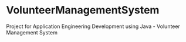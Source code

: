 # VolunteerManagementSystem
Project for Application Engineering Development using Java - Volunteer Management System

